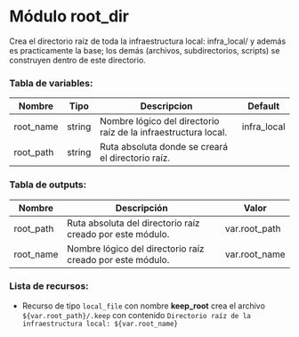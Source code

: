 # Módulo root_dir
Crea el directorio raíz de toda la infraestructura local: infra_local/ y además es
practicamente la base; los demás (archivos, subdirectorios, scripts) se construyen 
dentro de este directorio.

### Tabla de variables:
| Nombre | Tipo | Descripcion | Default |
|--------|------|-------------|---------|
| root_name | string | Nombre lógico del directorio raíz de la infraestructura local. | infra_local |
| root_path | string | Ruta absoluta donde se creará el directorio raíz. | <null> |

### Tabla de outputs:
| Nombre | Descripción | Valor |
|--------|-------------|-------|
| root_path | Ruta absoluta del directorio raíz creado por este módulo. | var.root_path |
| root_name | Nombre lógico del directorio raíz creado por este módulo. | var.root_name |

### Lista de recursos:
- Recurso de tipo `local_file` con nombre **keep_root** crea el archivo `${var.root_path}/.keep` con contenido `Directorio raíz de la infraestructura local: ${var.root_name}`

